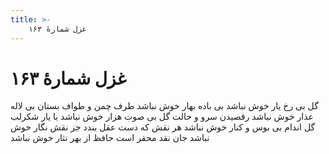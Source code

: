 ```yaml
---
title: >-
    غزل شمارهٔ ۱۶۳
---
```

# غزل شمارهٔ ۱۶۳

گل بی رخ یار خوش نباشد
بی باده بهار خوش نباشد
طرف چمن و طواف بستان
بی لاله عذار خوش نباشد
رقصیدن سرو و حالت گل
بی صوت هزار خوش نباشد
با یار شکرلب گل اندام
بی بوس و کنار خوش نباشد
هر نقش که دست عقل بندد
جز نقش نگار خوش نباشد
جان نقد محقر است حافظ
از بهر نثار خوش نباشد
